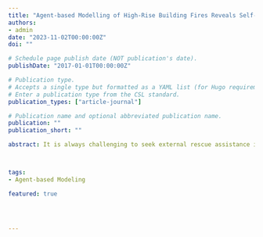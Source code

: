 ```yaml
---
title: "Agent-based Modelling of High-Rise Building Fires Reveals Self-Rescue Behaviours and Better Fire Protection Designs. "
authors:
- admin
date: "2023-11-02T00:00:00Z"
doi: ""

# Schedule page publish date (NOT publication's date).
publishDate: "2017-01-01T00:00:00Z"

# Publication type.
# Accepts a single type but formatted as a YAML list (for Hugo requirements).
# Enter a publication type from the CSL standard.
publication_types: ["article-journal"]

# Publication name and optional abbreviated publication name.
publication: ""
publication_short: ""

abstract: It is always challenging to seek external rescue assistance in high-rise building fires. Therefore, it is critical for individuals to master survival skills. For crowd dynamics modeling, previous research focused on numerical simulations and building designs with little attention to the self-rescue mechanism. It is critical to understanding crowd evacuations and better response strategies. We modeled the Grenfell Tower (a high-rise building with a complicated structure) case in 2017. Based on the percolation and social force models, we build an agent-based model to simulate individual behaviors inside. We obtain the optimal solution and robust paralleled outcomes under all counterfactual situations based on precisely matching tangible case outcomes (fire duration, deaths, and injuries). For individuals, mastering self-rescue skills is better at reducing social losses (deaths & injuries). In terms of high-rise buildings design, the central alarm system is also useful to reduce them. Besides, the crowd evacuation guided by the social force model also reduces deaths & injuries. This work provides insight into better high-rise building design and practical response strategies for societies. The central alarm system and fire-proof materials should be used in high-rise buildings. The residents should have routine training in social force-based evacuations and survival (self-rescue) skills to better the evacuation process and outcome under natural disasters and social emergencies.



tags:
- Agent-based Modeling

featured: true




---
```



